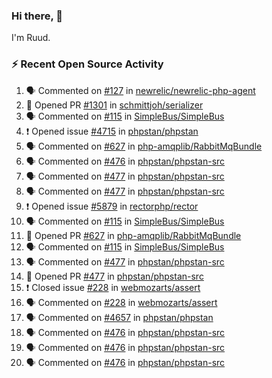 ### Hi there, 👋

I'm Ruud.
 
### :zap: Recent Open Source Activity

<!--START_SECTION:activity-->
1. 🗣 Commented on [#127](https://github.com/newrelic/newrelic-php-agent/issues/127) in [newrelic/newrelic-php-agent](https://github.com/newrelic/newrelic-php-agent)
2. 💪 Opened PR [#1301](https://github.com/schmittjoh/serializer/pull/1301) in [schmittjoh/serializer](https://github.com/schmittjoh/serializer)
3. 🗣 Commented on [#115](https://github.com/SimpleBus/SimpleBus/issues/115) in [SimpleBus/SimpleBus](https://github.com/SimpleBus/SimpleBus)
4. ❗️ Opened issue [#4715](https://github.com/phpstan/phpstan/issues/4715) in [phpstan/phpstan](https://github.com/phpstan/phpstan)
5. 🗣 Commented on [#627](https://github.com/php-amqplib/RabbitMqBundle/issues/627) in [php-amqplib/RabbitMqBundle](https://github.com/php-amqplib/RabbitMqBundle)
6. 🗣 Commented on [#476](https://github.com/phpstan/phpstan-src/issues/476) in [phpstan/phpstan-src](https://github.com/phpstan/phpstan-src)
7. 🗣 Commented on [#477](https://github.com/phpstan/phpstan-src/issues/477) in [phpstan/phpstan-src](https://github.com/phpstan/phpstan-src)
8. 🗣 Commented on [#477](https://github.com/phpstan/phpstan-src/issues/477) in [phpstan/phpstan-src](https://github.com/phpstan/phpstan-src)
9. ❗️ Opened issue [#5879](https://github.com/rectorphp/rector/issues/5879) in [rectorphp/rector](https://github.com/rectorphp/rector)
10. 🗣 Commented on [#115](https://github.com/SimpleBus/SimpleBus/issues/115) in [SimpleBus/SimpleBus](https://github.com/SimpleBus/SimpleBus)
11. 💪 Opened PR [#627](https://github.com/php-amqplib/RabbitMqBundle/pull/627) in [php-amqplib/RabbitMqBundle](https://github.com/php-amqplib/RabbitMqBundle)
12. 🗣 Commented on [#115](https://github.com/SimpleBus/SimpleBus/issues/115) in [SimpleBus/SimpleBus](https://github.com/SimpleBus/SimpleBus)
13. 🗣 Commented on [#477](https://github.com/phpstan/phpstan-src/issues/477) in [phpstan/phpstan-src](https://github.com/phpstan/phpstan-src)
14. 💪 Opened PR [#477](https://github.com/phpstan/phpstan-src/pull/477) in [phpstan/phpstan-src](https://github.com/phpstan/phpstan-src)
15. ❗️ Closed issue [#228](https://github.com/webmozarts/assert/issues/228) in [webmozarts/assert](https://github.com/webmozarts/assert)
16. 🗣 Commented on [#228](https://github.com/webmozarts/assert/issues/228) in [webmozarts/assert](https://github.com/webmozarts/assert)
17. 🗣 Commented on [#4657](https://github.com/phpstan/phpstan/issues/4657) in [phpstan/phpstan](https://github.com/phpstan/phpstan)
18. 🗣 Commented on [#476](https://github.com/phpstan/phpstan-src/issues/476) in [phpstan/phpstan-src](https://github.com/phpstan/phpstan-src)
19. 🗣 Commented on [#476](https://github.com/phpstan/phpstan-src/issues/476) in [phpstan/phpstan-src](https://github.com/phpstan/phpstan-src)
20. 🗣 Commented on [#476](https://github.com/phpstan/phpstan-src/issues/476) in [phpstan/phpstan-src](https://github.com/phpstan/phpstan-src)
<!--END_SECTION:activity-->
